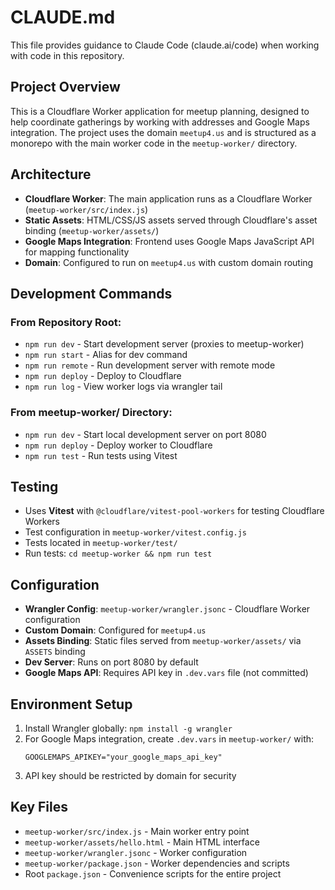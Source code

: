 # CLAUDE.md

This file provides guidance to Claude Code (claude.ai/code) when working with code in this repository.

## Project Overview

This is a Cloudflare Worker application for meetup planning, designed to help coordinate gatherings by working with addresses and Google Maps integration. The project uses the domain `meetup4.us` and is structured as a monorepo with the main worker code in the `meetup-worker/` directory.

## Architecture

- **Cloudflare Worker**: The main application runs as a Cloudflare Worker (`meetup-worker/src/index.js`)
- **Static Assets**: HTML/CSS/JS assets served through Cloudflare's asset binding (`meetup-worker/assets/`)
- **Google Maps Integration**: Frontend uses Google Maps JavaScript API for mapping functionality
- **Domain**: Configured to run on `meetup4.us` with custom domain routing

## Development Commands

### From Repository Root:
- `npm run dev` - Start development server (proxies to meetup-worker)
- `npm run start` - Alias for dev command
- `npm run remote` - Run development server with remote mode
- `npm run deploy` - Deploy to Cloudflare
- `npm run log` - View worker logs via wrangler tail

### From meetup-worker/ Directory:
- `npm run dev` - Start local development server on port 8080
- `npm run deploy` - Deploy worker to Cloudflare
- `npm run test` - Run tests using Vitest

## Testing

- Uses **Vitest** with `@cloudflare/vitest-pool-workers` for testing Cloudflare Workers
- Test configuration in `meetup-worker/vitest.config.js`
- Tests located in `meetup-worker/test/`
- Run tests: `cd meetup-worker && npm run test`

## Configuration

- **Wrangler Config**: `meetup-worker/wrangler.jsonc` - Cloudflare Worker configuration
- **Custom Domain**: Configured for `meetup4.us`
- **Assets Binding**: Static files served from `meetup-worker/assets/` via `ASSETS` binding
- **Dev Server**: Runs on port 8080 by default
- **Google Maps API**: Requires API key in `.dev.vars` file (not committed)

## Environment Setup

1. Install Wrangler globally: `npm install -g wrangler`
2. For Google Maps integration, create `.dev.vars` in `meetup-worker/` with:
   ```
   GOOGLEMAPS_APIKEY="your_google_maps_api_key"
   ```
3. API key should be restricted by domain for security

## Key Files

- `meetup-worker/src/index.js` - Main worker entry point
- `meetup-worker/assets/hello.html` - Main HTML interface
- `meetup-worker/wrangler.jsonc` - Worker configuration
- `meetup-worker/package.json` - Worker dependencies and scripts
- Root `package.json` - Convenience scripts for the entire project